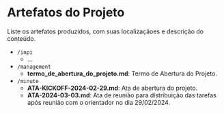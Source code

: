 # Artefatos do Projeto

Liste os artefatos produzidos, com suas localizaçãoes e descrição do conteúdo.

* `/inpi`
    * ... 
* `/management`
	* **termo_de_abertura_do_projeto.md**: Termo de Abertura do Projeto.
* `/minute`
	* **ATA-KICKOFF-2024-02-29.md**: Ata de abertura do projeto.
   	* **ATA-2024-03-03.md**: Ata de reunião para distribuição das tarefas após reunião com o orientador no dia 29/02/2024.

